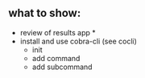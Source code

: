 ## what to show:
* review of results app
    * 
* install and use cobra-cli (see cocli)
    * init
    * add command
    * add subcommand